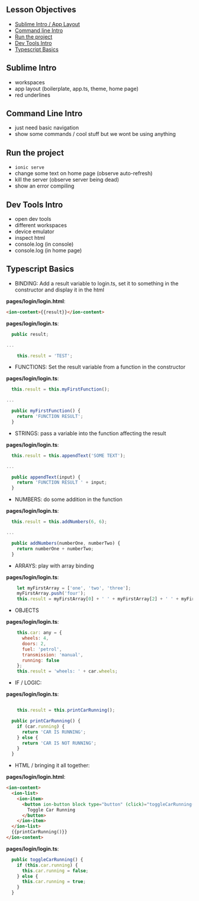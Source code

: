 ## Lesson Objectives

* [Sublime Intro / App Layout](#sublime-intro)
* [Command line Intro](#command-line-intro)
* [Run the project](#run-the-project)
* [Dev Tools Intro](#dev-tools-intro)
* [Typescript Basics](#typescript-basics)

## Sublime Intro

* workspaces
* app layout (boilerplate, app.ts, theme, home page)
* red underlines

## Command Line Intro

* just need basic navigation
* show some commands / cool stuff but we wont be using anything

## Run the project

* `ionic serve`
* change some text on home page (observe auto-refresh)
* kill the server (observe server being dead)
* show an error compiling

## Dev Tools Intro

* open dev tools
* different workspaces
* device emulator
* inspect html
* console.log (in console)
* console.log (in home page)

## Typescript Basics

* BINDING: Add a result variable to login.ts, set it to something in the constructor and display it in the html

**pages/login/login.html**:

```html
<ion-content>{{result}}</ion-content>
```

**pages/login/login.ts**:

```javascript
  public result;

...

    this.result = 'TEST';
```

* FUNCTIONS: Set the result variable from a function in the constructor

**pages/login/login.ts**:

```javascript
  this.result = this.myFirstFunction();

...

  public myFirstFunction() {
    return 'FUNCTION RESULT';
  }
```

* STRINGS: pass a variable into the function affecting the result

**pages/login/login.ts**:

```javascript
  this.result = this.appendText('SOME TEXT');

...

  public appendText(input) {
    return 'FUNCTION RESULT ' + input;
  }
```

* NUMBERS: do some addition in the function

**pages/login/login.ts**:

```javascript
  this.result = this.addNumbers(6, 6);

...

  public addNumbers(numberOne, numberTwo) {
    return numberOne + numberTwo;
  }
```

* ARRAYS: play with array binding

**pages/login/login.ts**:

```javascript
    let myFirstArray = ['one', 'two', 'three'];
    myFirstArray.push('four');
    this.result = myFirstArray[0] + ' ' + myFirstArray[2] + ' ' + myFirstArray[3];
```

* OBJECTS

**pages/login/login.ts**:

```javascript
    this.car: any = {
      wheels: 4,
      doors: 2,
      fuel: 'petrol',
      transmission: 'manual',
      running: false
    };
    this.result = 'wheels: ' + car.wheels;
```

* IF / LOGIC:

**pages/login/login.ts**:

```javascript

    this.result = this.printCarRunning();

  public printCarRunning() {
    if (car.running) {
      return 'CAR IS RUNNING';
    } else {
      return 'CAR IS NOT RUNNING';
    }
  }
```

* HTML / bringing it all together:

**pages/login/login.html**:

```html
<ion-content>
  <ion-list>
    <ion-item>
      <button ion-button block type="button" (click)="toggleCarRunning()">
        Toggle Car Running
      </button>
    </ion-item>
  </ion-list>
  {{printCarRunning()}}
</ion-content>
```

**pages/login/login.ts**:

```javascript
  public toggleCarRunning() {
    if (this.car.running) {
      this.car.running = false;
    } else {
      this.car.running = true;
    }
  }
```